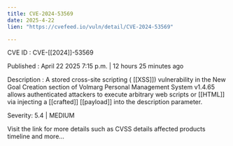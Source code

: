 ```yaml
---
title: CVE-2024-53569
date: 2025-4-22
lien: "https://cvefeed.io/vuln/detail/CVE-2024-53569"

---
```


CVE ID : CVE-[[2024]]-53569

Published :  April 22
2025
7:15 p.m. | 12 hours
25 minutes ago

Description : A stored cross-site scripting ( [[XSS]]) vulnerability in the New Goal Creation section of Volmarg Personal Management System v1.4.65 allows authenticated attackers to execute arbitrary web scripts or  [[HTML]] via injecting a  [[crafted]]  [[payload]] into the description parameter.

Severity: 5.4 | MEDIUM

Visit the link for more details
such as CVSS details
affected products
timeline
and more...
